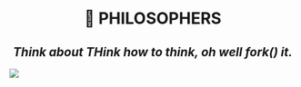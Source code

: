 <h1 align="center">
	📖 PHILOSOPHERS
</h1>
<h2 align="center">
	<b><i>Think about THink how to think, oh well fork() it.</a></a></i></b><br>
</h2>
<img src="https://www.clipartmax.com/png/middle/235-2353753_post-thinking-pepe.png">